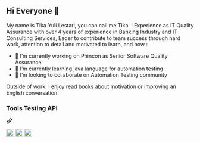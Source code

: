 ## Hi Everyone 👋

My name is Tika Yuli Lestari, you can call me Tika. I Experience as IT Quality Assurance with over 4 years of experience in Banking Industry and IT Consulting Services, Eager to contribute to team success through hard work, attention to detail and motivated to learn, and now :
- 🔭 I’m currently working on Phincon as Senior Software Quality Assurance 
- 🌱 I’m currently learning java language for automation testing
- 👯 I’m looking to collaborate on Automation Testing community

Outside of work, I enjoy read books about motivation or improving an English conversation. 

<div class="markdown-heading" dir="auto"><h3 class="heading-element" dir="auto">Tools Testing API</h3><a id="user-content-tech-stack" class="anchor" aria-label="Permalink: Tools Testing API" href="#Tools-Testing-API"><svg class="octicon octicon-link" viewBox="0 0 16 16" version="1.1" width="16" height="16" aria-hidden="true"><path d="m7.775 3.275 1.25-1.25a3.5 3.5 0 1 1 4.95 4.95l-2.5 2.5a3.5 3.5 0 0 1-4.95 0 .751.751 0 0 1 .018-1.042.751.751 0 0 1 1.042-.018 1.998 1.998 0 0 0 2.83 0l2.5-2.5a2.002 2.002 0 0 0-2.83-2.83l-1.25 1.25a.751.751 0 0 1-1.042-.018.751.751 0 0 1-.018-1.042Zm-4.69 9.64a1.998 1.998 0 0 0 2.83 0l1.25-1.25a.751.751 0 0 1 1.042.018.751.751 0 0 1 .018 1.042l-1.25 1.25a3.5 3.5 0 1 1-4.95-4.95l2.5-2.5a3.5 3.5 0 0 1 4.95 0 .751.751 0 0 1-.018 1.042.751.751 0 0 1-1.042.018 1.998 1.998 0 0 0-2.83 0l-2.5 2.5a1.998 1.998 0 0 0 0 2.83Z"></path></svg></a></div>

<p dir="auto"><a href="https://www.postman.com/"><img align="left" alt="Postman" title="Postman" width="21px" src="https://github.com/TikaYuliLestari/tika-resolusi/blob/05611da37b892528e046fe2d5246c5ad85a19134/postman.png" style="max-width: 100%;"></a>

<a href="https://www.soapui.org/"><img align="left" alt="SoapUI" title="SoapUI" width="21px" src="https://github.com/TikaYuliLestari/tika-resolusi/blob/9b549228ebb2b94f6fa3d296671119c30c1e2aad/soapuif.png" style="max-width: 100%;"></a>

<a href="https://www.postman.com/"><img align="left" alt="Swegger" title="Postman" width="21px" src="https://github.com/TikaYuliLestari/tika-resolusi/blob/9b549228ebb2b94f6fa3d296671119c30c1e2aad/swagger.png" style="max-width: 100%;"></a>

<br>
<br></p>


<!--
**TikaYuliLestari/TikaYuliLestari** is a ✨ _special_ ✨ repository because its `README.md` (this file) appears on your GitHub profile.

Here are some ideas to get you started:

- 🔭 I’m currently working on ...
- 🌱 I’m currently learning ...
- 👯 I’m looking to collaborate on ...
- 🤔 I’m looking for help with ...
- 💬 Ask me about ...
- 📫 How to reach me: ...
- 😄 Pronouns: ...
- ⚡ Fun fact: ...
-->
